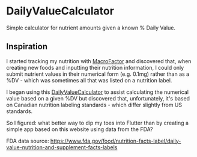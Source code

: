 # DailyValueCalculator

Simple calculator for nutrient amounts given a known % Daily Value.

## Inspiration

I started tracking my nutrition with [MacroFactor](https://macrofactorapp.com/) and discovered that, when creating new foods and inputting their nutrition information, I could only submit nutrient values in their numerical form (e.g. 0.1mg) rather than as a %DV - which was sometimes all that was listed on a nutrition label.

I began using this [DailyValueCalculator](https://dailyvaluecalculator.netlify.app/) to assist calculating the numerical value based on a given %DV but discovered that, unfortunately, it's based on Canadian nutrition labeling standards - which differ slightly from US standards.

So I figured: what better way to dip my toes into Flutter than by creating a simple app based on this website using data from the FDA?

FDA data source: https://www.fda.gov/food/nutrition-facts-label/daily-value-nutrition-and-supplement-facts-labels

